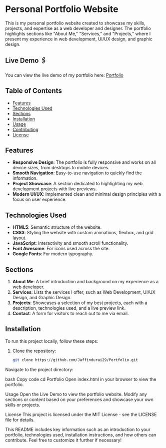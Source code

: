 # Personal Portfolio Website

This is my personal portfolio website created to showcase my skills, projects, and expertise as a web developer and designer. The portfolio highlights sections like "About Me," "Services," and "Projects," where I present my experience in web development, UI/UX design, and graphic design.

## Live Demo 🖇️
You can view the live demo of my portfolio here: [Portfolio](https://Jaffindurai29.github.io/Portfolio/)

## Table of Contents
- [Features](#features)
- [Technologies Used](#technologies-used)
- [Sections](#sections)
- [Installation](#installation)
- [Usage](#usage)
- [Contributing](#contributing)
- [License](#license)
  
## Features
- **Responsive Design**: The portfolio is fully responsive and works on all device sizes, from desktops to mobile devices.
- **Smooth Navigation**: Easy-to-use navigation to quickly find the information.
- **Project Showcase**: A section dedicated to highlighting my web development projects with live previews.
- **Modern UI/UX**: Implemented clean and minimal design principles with a focus on user experience.
  
## Technologies Used
- **HTML5**: Semantic structure of the website.
- **CSS3**: Styling the website with custom animations, flexbox, and grid layout.
- **JavaScript**: Interactivity and smooth scroll functionality.
- **Font Awesome**: For icons used across the site.
- **Google Fonts**: For modern typography.

## Sections
1. **About Me**: A brief introduction and background on my experience as a web developer.
2. **Services**: Lists the services I offer, such as Web Development, UI/UX Design, and Graphic Design.
3. **Projects**: Showcases a selection of my best projects, each with a description, technologies used, and a live preview link.
4. **Contact**: A form for visitors to reach out to me via email.

## Installation
To run this project locally, follow these steps:

1. Clone the repository:
   ```bash
   git clone https://github.com/Jaffindurai29/Portfolio.git
Navigate to the project directory:

bash
Copy code
cd Portfolio
Open index.html in your browser to view the portfolio.

Usage
Open the Live Demo to view the portfolio website.
Modify any sections or content based on your preferences and showcase your own skills or projects.

License
This project is licensed under the MIT License - see the LICENSE file for details.

This README includes key information such as an introduction to your portfolio, technologies used, installation instructions, and how others can contribute. Feel free to customize it further if necessary!